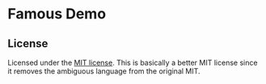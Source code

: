 Famous Demo
===========

## License

Licensed under the [MIT license][mit-license]. This is basically a better MIT license since it removes the ambiguous language from the original MIT.

[mit-license]: https://spdx.org/licenses/MIT#licenseText

